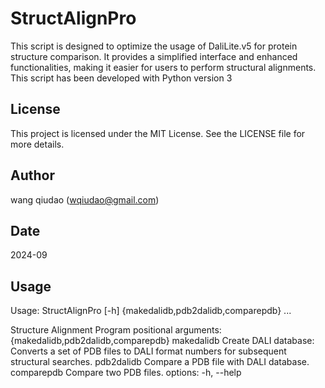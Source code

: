 # StructAlignPro

This script is designed to optimize the usage of DaliLite.v5 for protein structure comparison.
It provides a simplified interface and enhanced functionalities, making it easier for users to perform structural alignments. This script has been developed with Python version 3
## License
This project is licensed under the MIT License. See the LICENSE file for more details.
## Author
wang qiudao (wqiudao@gmail.com)
## Date
2024-09
## Usage
Usage: StructAlignPro [-h] {makedalidb,pdb2dalidb,comparepdb} ...

Structure Alignment Program
positional arguments:
  {makedalidb,pdb2dalidb,comparepdb}
    makedalidb          Create DALI database: Converts a set of PDB files to DALI format numbers for subsequent structural searches.
    pdb2dalidb          Compare a PDB file with DALI database.
    comparepdb          Compare two PDB files.
options:
  -h, --help
